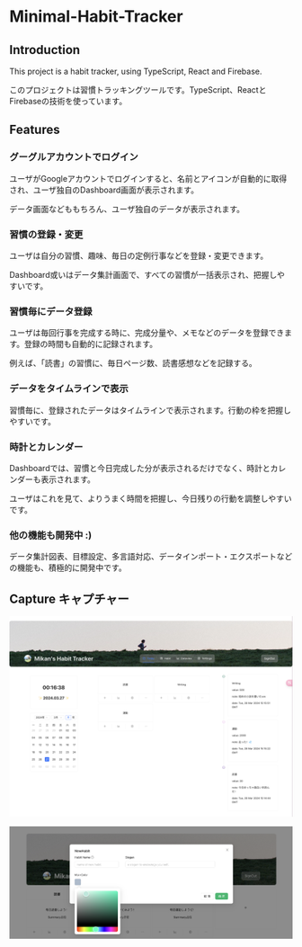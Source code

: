 # Minimal-Habit-Tracker

## Introduction

This project is a habit tracker, using TypeScript, React and Firebase.


このプロジェクトは習慣トラッキングツールです。TypeScript、ReactとFirebaseの技術を使っています。




##  Features


### グーグルアカウントでログイン
  

ユーザがGoogleアカウントでログインすると、名前とアイコンが自動的に取得され、ユーザ独自のDashboard画面が表示されます。

データ画面などももちろん、ユーザ独自のデータが表示されます。



### 習慣の登録・変更


ユーザは自分の習慣、趣味、毎日の定例行事などを登録・変更できます。

Dashboard或いはデータ集計画面で、すべての習慣が一括表示され、把握しやすいです。


### 習慣毎にデータ登録

ユーザは毎回行事を完成する時に、完成分量や、メモなどのデータを登録できます。登録の時間も自動的に記録されます。

例えば、「読書」の習慣に、毎日ページ数、読書感想などを記録する。


### データをタイムラインで表示

習慣毎に、登録されたデータはタイムラインで表示されます。行動の枠を把握しやすいです。


### 時計とカレンダー

Dashboardでは、習慣と今日完成した分が表示されるだけでなく、時計とカレンダーも表示されます。

ユーザはこれを見て、よりうまく時間を把握し、今日残りの行動を調整しやすいです。



### 他の機能も開発中 :)

データ集計図表、目標設定、多言語対応、データインポート・エクスポートなどの機能も、積極的に開発中です。


## Capture キャプチャー


![homepage](info/preview_homepage.png)

![add_habit](info/preview_add_habit.png)